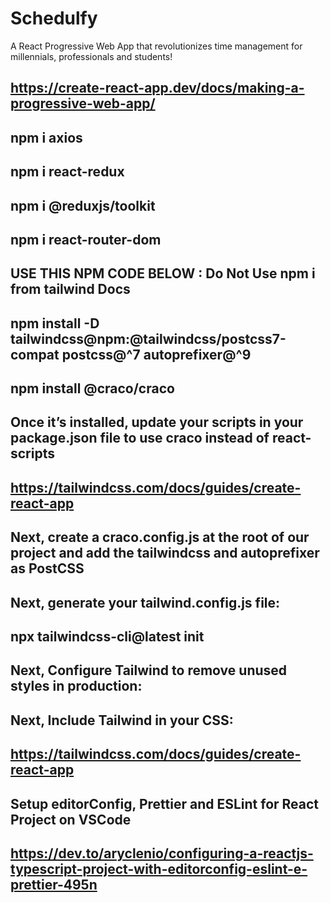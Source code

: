 # Schedulfy
A React Progressive Web App that revolutionizes time management for millennials, professionals and students!

## https://create-react-app.dev/docs/making-a-progressive-web-app/
## npm i axios
## npm i react-redux
## npm i @reduxjs/toolkit
## npm i react-router-dom
## USE THIS NPM CODE BELOW : Do Not Use npm i from tailwind Docs
## npm install -D tailwindcss@npm:@tailwindcss/postcss7-compat postcss@^7 autoprefixer@^9
## npm install @craco/craco
## Once it’s installed, update your scripts in your package.json file to use craco instead of react-scripts
## https://tailwindcss.com/docs/guides/create-react-app
## Next, create a craco.config.js at the root of our project and add the tailwindcss and autoprefixer as PostCSS
## Next, generate your tailwind.config.js file:
## npx tailwindcss-cli@latest init
## Next, Configure Tailwind to remove unused styles in production:
## Next, Include Tailwind in your CSS:
## https://tailwindcss.com/docs/guides/create-react-app
## Setup editorConfig, Prettier and ESLint for React Project on VSCode
## https://dev.to/aryclenio/configuring-a-reactjs-typescript-project-with-editorconfig-eslint-e-prettier-495n
##
##
##
##
